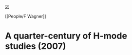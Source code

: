 [🇿](zotero://select/groups/5372906/items/GWH88EKB)

[[People/F Wagner]] 
# A quarter-century of H-mode studies (2007)

